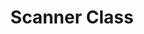 ---
title: "Scanner Class"
resources:
  - id: guide
    title: "Study Guide"
    type: pdf
    url: /assets/javaStudyGuide/pdf/Scanner_Input_Output.pdf
  - id: practice
    title: "Practice Excercises"
    type: code
    url: code/ScannerExercises.html
  - id: solution
    title: "Solution"
    type: code
    url: code/ScannerExercisesAnswers.html
---